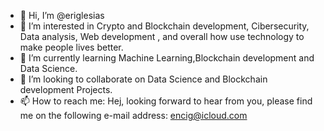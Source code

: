 - 👋 Hi, I’m @eriglesias
- 👀 I’m interested in Crypto and Blockchain development, Cibersecurity, Data analysis,  Web development , and overall how use technology to make people lives better.
- 🌱 I’m currently learning Machine Learning,Blockchain development and Data Science.
- 💞️ I’m looking to collaborate on Data Science and Blockchain development Projects. 
- 📫 How to reach me: Hej, looking forward to hear from you, please find me on the following e-mail address: encig@icloud.com

<!---
eriglesias/eriglesias is a ✨ special ✨ repository because its `README.md` (this file) appears on your GitHub profile.
You can click the Preview link to take a look at your changes.
--->
